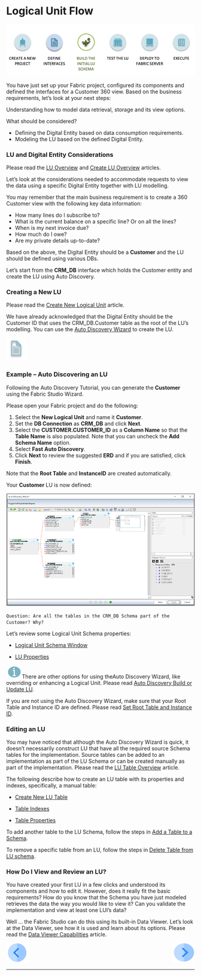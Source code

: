 #   Logical Unit Flow

 ![](/academy/Training_Level_1/03_fabric_basic_LU/images/fabric_main_flow_05.png)                                                    

You have just set up your Fabric project, configured its components and defined the interfaces for a Customer 360 view. Based on the business requirements, let’s look at your next steps:

Understanding how to model data retrieval, storage and its view options.

What should be considered?

- Defining the Digital Entity based on data consumption requirements.
- Modeling the LU based on the defined Digital Entity. 

 

### LU and Digital Entity Considerations

Please read the [LU Overview](/articles/03_logical_units/01_LU_overview.md) and [Create LU Overview](/articles/03_logical_units/02_create_a_logical_unit_flow.md) articles. 

Let’s look at the considerations needed to accommodate requests to view the data using a specific Digital Entity together with LU modelling.  

You may  remember that the main business requirement is to create a 360 Customer view with the following key data information:

- How many lines do I subscribe to? 
- What is the current balance on a specific line? Or on all the lines? 
- When is my next invoice due? 
- How much do I owe? 
- Are my private details up-to-date? 

Based on the above, the Digital Entity should be a **Customer** and the LU should be defined using various DBs. 

Let’s start from the **CRM_DB** interface which holds the Customer entity and create the LU using Auto Discovery.

### Creating a New LU 
Please read the [Create New Logical Unit](/articles/03_logical_units/05_create_a_new_LU_object.md) article. 

We have already acknowledged that the Digital Entity should be the Customer ID that uses the CRM_DB.Customer table as the root of the LU’s modelling. You can use the [Auto Discovery Wizard](/articles/03_logical_units/06_auto_discovery_wizard.md) to create the LU.


![](/academy/Training_Level_1/03_fabric_basic_LU/images/example.png)

### Example – Auto Discovering an LU

Following the Auto Discovery Tutorial, you can generate the **Customer** using the Fabric Studio Wizard. 

Please open your Fabric project and do the following:

1. Select the **New Logical Unit** and name it **Customer**.
2. Set the **DB Connection** as **CRM_DB** and click **Next**.
3. Select the **CUSTOMER.CUSTOMER_ID** as a **Column Name** so that the **Table Name** is also populated. Note that you can uncheck the **Add Schema Name** option.
4. Select **Fast** **Auto Discovery**.
5. Click **Next** to review the suggested **ERD** and if you are satisfied, click **Finish**.

Note that the **Root Table** and **InstanceID** are created automatically.

Your **Customer** LU is now defined:

![](/academy/Training_Level_1/03_fabric_basic_LU/images/CustomerLU.png) 

`Question: Are all the tables in the CRM_DB Schema part of the Customer? Why?`



Let’s review some Logical Unit Schema properties:

-  [Logical Unit Schema Window](/articles/03_logical_units/03_LU_schema_window.md)

-  [LU Properties](/articles/03_logical_units/04_LU_properties.md)

   

![](/academy/03_fabric_basic_LU/images/information.png)There are other options for using theAuto Discovery Wizard, like overriding or enhancing a Logical Unit. Please read   [Auto Discovery Build or Update LU](/articles/03_logical_units/07_build__or_update_an_LU_schema.md).

 

 If you are not using the Auto Discovery Wizard, make sure that your Root Table and Instance ID are defined. Please read [Set Root Table and Instance ID](/articles/03_logical_units/08_define_root_table_and_instance_ID_LU_schema.md).

### Editing an LU

You may have noticed that although the Auto Discovery Wizard is quick, it doesn’t necessarily construct LU that have all the required source Schema tables for the implementation. Source tables can be added to an implementation as part of the LU Schema or can be created manually as part of the implementation. Please read the [LU Table Overview](/articles/06_LU_tables/01_LU_tables_overview.md) article.

The following describe how to create an LU table with its properties and indexes, specifically, a manual table:

-  [Create New LU Table](/articles/06_LU_tables/02_create_an_LU_table.md)

-  [Table Indexes](/articles/06_LU_tables/03_table_indexes.md)

-  [Table Properties](/articles/06_LU_tables/04_table_properties.md)

To add another table to the LU Schema, follow the steps in [Add a Table to a Schema](/articles/03_logical_units/09_add_table_to_a_schema.md).

To remove a specific table from an LU, follow the steps in [Delete Table from LU schema](/articles/03_logical_units/10_delete_table_from_a_schema.md).

### How Do I View and Review an LU?

You have created your first LU in a few clicks and understood its components and how to edit it. However, does it really fit the basic requirements? How do you know that the Schema you have just modeled retrieves the data the way you would like to view it? Can you validate the implementation and view at least one LUI’s data?

Well … the Fabric Studio can do this using its built-in Data Viewer. Let’s look at the Data Viewer, see how it is used and learn about its options. Please read the 
[Data Viewer Capabilities](/articles/13_LUDB_viewer_and_studio_debug_capabilities/01_data_viewer.md) article.

 
[![Previous](/articles/images/Previous.png)](06_define_the_interfaces_solutions.md)[<img align="right" width="60" height="54" src="/articles/images/Next.png">](08_LU_flow_exercises.md)

 

 

 

 

 

------


